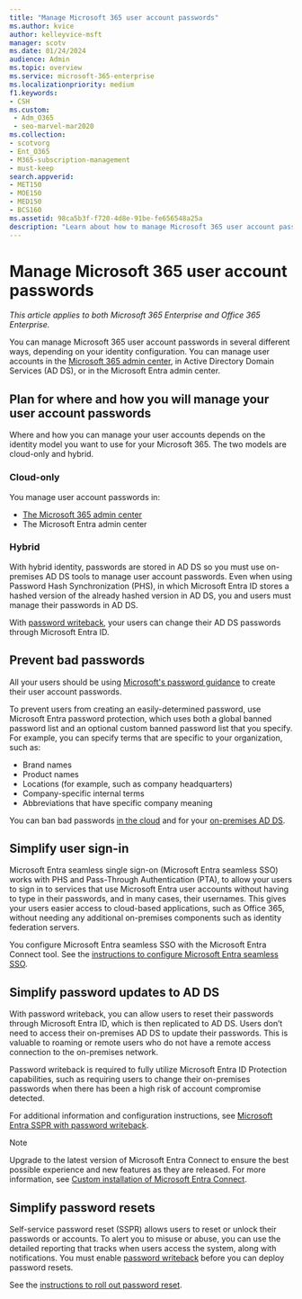 ```yaml
---
title: "Manage Microsoft 365 user account passwords"
ms.author: kvice
author: kelleyvice-msft
manager: scotv
ms.date: 01/24/2024
audience: Admin
ms.topic: overview
ms.service: microsoft-365-enterprise
ms.localizationpriority: medium
f1.keywords:
- CSH
ms.custom: 
 - Adm_O365
 - seo-marvel-mar2020
ms.collection:
- scotvorg
- Ent_O365
- M365-subscription-management
- must-keep
search.appverid:
- MET150
- MOE150
- MED150
- BCS160
ms.assetid: 98ca5b3f-f720-4d8e-91be-fe656548a25a
description: "Learn about how to manage Microsoft 365 user account passwords."
---
```


# Manage Microsoft 365 user account passwords

*This article applies to both Microsoft 365 Enterprise and Office 365 Enterprise.*

You can manage Microsoft 365 user account passwords in several different ways, depending on your identity configuration. You can manage user accounts in the [Microsoft 365 admin center](/admin), in Active Directory Domain Services (AD DS), or in the Microsoft Entra admin center.

## Plan for where and how you will manage your user account passwords

Where and how you can manage your user accounts depends on the identity model you want to use for your Microsoft 365. The two models are cloud-only and hybrid.
  
### Cloud-only

You manage user account passwords in:

- [The Microsoft 365 admin center](/admin)
- The Microsoft Entra admin center

### Hybrid

With hybrid identity, passwords are stored in AD DS so you must use on-premises AD DS tools to manage user account passwords. Even when using Password Hash Synchronization (PHS), in which Microsoft Entra ID stores a hashed version of the already hashed version in AD DS, you and users must manage their passwords in AD DS.

With [password writeback](#pw_writeback), your users can change their AD DS passwords through Microsoft Entra ID.

## Prevent bad passwords

All your users should be using [Microsoft's password guidance](https://www.microsoft.com/research/publication/password-guidance) to create their user account passwords.

To prevent users from creating an easily-determined password, use Microsoft Entra password protection, which uses both a global banned password list and an optional custom banned password list that you specify. For example, you can specify terms that are specific to your organization, such as:

- Brand names
- Product names
- Locations (for example, such as company headquarters)
- Company-specific internal terms
- Abbreviations that have specific company meaning

You can ban bad passwords [in the cloud](/azure/active-directory/authentication/concept-password-ban-bad) and for your [on-premises AD DS](/azure/active-directory/authentication/concept-password-ban-bad-on-premises).

## Simplify user sign-in

Microsoft Entra seamless single sign-on (Microsoft Entra seamless SSO) works with PHS and Pass-Through Authentication (PTA), to allow your users to sign in to services that use Microsoft Entra user accounts without having to type in their passwords, and in many cases, their usernames. This gives your users easier access to cloud-based applications, such as Office 365, without needing any additional on-premises components such as identity federation servers.

You configure Microsoft Entra seamless SSO with the Microsoft Entra Connect tool. See the [instructions to configure Microsoft Entra seamless SSO](/azure/active-directory/connect/active-directory-aadconnect-sso-quick-start).

<a name="pw_writeback"></a>
## Simplify password updates to AD DS

With password writeback, you can allow users to reset their passwords through Microsoft Entra ID, which is then replicated to AD DS. Users don’t need to access their on-premises AD DS to update their passwords. This is valuable to roaming or remote users who do not have a remote access connection to the on-premises network.

Password writeback is required to fully utilize Microsoft Entra ID Protection capabilities, such as requiring users to change their on-premises passwords when there has been a high risk of account compromise detected.

For additional information and configuration instructions, see [Microsoft Entra SSPR with password writeback](/azure/active-directory/active-directory-passwords-writeback).

> [!NOTE]
> Upgrade to the latest version of Microsoft Entra Connect to ensure the best possible experience and new features as they are released. For more information, see [Custom installation of Microsoft Entra Connect](/azure/active-directory/connect/active-directory-aadconnect-get-started-custom).
>

## Simplify password resets

Self-service password reset (SSPR) allows users to reset or unlock their passwords or accounts. To alert you to misuse or abuse, you can use the detailed reporting that tracks when users access the system, along with notifications. You must enable [password writeback](#pw_writeback) before you can deploy password resets.

See the [instructions to roll out password reset](/azure/active-directory/authentication/howto-sspr-deployment).
